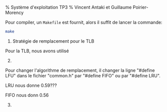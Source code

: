 % Système d'exploitation TP3
% Vincent Antaki et Guillaume Poirier-Morency

Pour compiler, un `Makefile` est fournit, alors il suffit de lancer la
commande:

```bash
make
```

1. Stratégie de remplacement pour le TLB

Pour la TLB, nous avons utilisé 



2.

Pour changer l'algorithme de remplacement, il changer la ligne "#define LFU" dans le fichier "common.h" par "#define FIFO" ou par "#define LRU". 

LRU nous donne 0.59???

FIFO nous donn 0.56

3.

